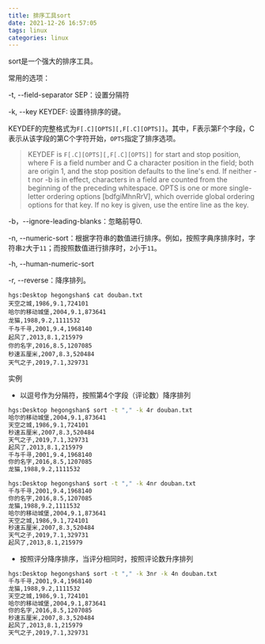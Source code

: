 ```yaml
---
title: 排序工具sort
date: 2021-12-26 16:57:05
tags: linux
categories: linux
---
```


sort是一个强大的排序工具。

<!--more-->

常用的选项：

-t, --field-separator SEP：设置分隔符

-k, --key KEYDEF: 设置待排序的键。

KEYDEF的完整格式为`F[.C][OPTS][,F[.C][OPTS]]`。其中，F表示第F个字段，C表示从该字段的第C个字符开始，`OPTS`指定了排序选项。

> KEYDEF is `F[.C][OPTS][,F[.C][OPTS]]` for start and stop position, where F is a field number and C a character position in the field; both are origin 1, and the stop position defaults to the line's end. If neither  -t nor -b is in effect, characters in a field are counted from the beginning of the preceding whitespace. OPTS is one or more single-letter ordering options [bdfgiMhnRrV], which override global ordering options for that key. If no key is given, use the entire line as the  key.

-b，--ignore-leading-blanks：忽略前导0.

-n, --numeric-sort：根据字符串的数值进行排序。例如，按照字典序排序时，字符串`2`大于`11`；而按照数值进行排序时，`2`小于`11`。

-h, --human-numeric-sort

-r, --reverse：降序排列。

```shell
hgs:Desktop hegongshan$ cat douban.txt 
天空之城,1986,9.1,724101
哈尔的移动城堡,2004,9.1,873641
龙猫,1988,9.2,1111532
千与千寻,2001,9.4,1968140
起风了,2013,8.1,215979
你的名字,2016,8.5,1207085
秒速五厘米,2007,8.3,520484
天气之子,2019,7.1,329731
```

实例

* 以逗号作为分隔符，按照第4个字段（评论数）降序排列

```bash
hgs:Desktop hegongshan$ sort -t "," -k 4r douban.txt
哈尔的移动城堡,2004,9.1,873641
天空之城,1986,9.1,724101
秒速五厘米,2007,8.3,520484
天气之子,2019,7.1,329731
起风了,2013,8.1,215979
千与千寻,2001,9.4,1968140
你的名字,2016,8.5,1207085
龙猫,1988,9.2,1111532
```



```bash
hgs:Desktop hegongshan$ sort -t "," -k 4nr douban.txt
千与千寻,2001,9.4,1968140
你的名字,2016,8.5,1207085
龙猫,1988,9.2,1111532
哈尔的移动城堡,2004,9.1,873641
天空之城,1986,9.1,724101
秒速五厘米,2007,8.3,520484
天气之子,2019,7.1,329731
起风了,2013,8.1,215979
```

* 按照评分降序排序，当评分相同时，按照评论数升序排列

```bash
hgs:Desktop hegongshan$ sort -t "," -k 3nr -k 4n douban.txt 
千与千寻,2001,9.4,1968140
龙猫,1988,9.2,1111532
天空之城,1986,9.1,724101
哈尔的移动城堡,2004,9.1,873641
你的名字,2016,8.5,1207085
秒速五厘米,2007,8.3,520484
起风了,2013,8.1,215979
天气之子,2019,7.1,329731
```

